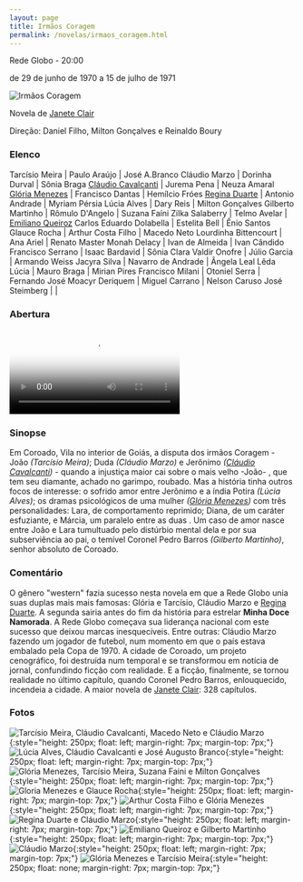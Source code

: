 ```yaml
---
layout: page
title: Irmãos Coragem
permalink: /novelas/irmaos_coragem.html
---
```


Rede Globo - 20:00

de 29 de junho de 1970 a 15 de julho de 1971

![Irmãos Coragem](/novelas/img/irmaos_coragem_logo.jpg)

Novela de [Janete Clair](/novelas/janete_clair.html)

Direção: Daniel Filho, Milton Gonçalves e Reinaldo Boury

### Elenco

Tarcísio Meira | Paulo Araújo | José A.Branco
Cláudio Marzo | Dorinha Durval | Sônia Braga 
[Cláudio Cavalcanti](/novelas/claudio_cavalcanti.html) | Jurema Pena | Neuza Amaral
[Glória Menezes](/novelas/gloria_menezes.html) | Francisco Dantas | Hemílcio Fróes
[Regina Duarte](/novelas/regina_duarte.html) | Antonio Andrade | Myriam Pérsia
Lúcia Alves | Dary Reis | Milton Gonçalves
Gilberto Martinho | Rômulo D'Angelo | Suzana Faíni
Zilka Salaberry | Telmo Avelar | [Emiliano Queiroz](/novelas/emiliano_queiroz.html)
Carlos Eduardo Dolabella | Estelita Bell | Ênio Santos
Glauce Rocha | Arthur Costa Filho | Macedo Neto
Lourdinha Bittencourt | Ana Ariel | Renato Master
Monah Delacy | Ivan de Almeida | Ivan Cândido
Francisco Serrano | Isaac Bardavid | Sônia Clara
Valdir Onofre | Júlio Garcia | Armando Weiss
Jacyra Silva | Navarro de Andrade | Ângela Leal
Lêda Lúcia | Mauro Braga | Mirian Pires
Francisco Milani | Otoniel Serra | Fernando José
Moacyr Deriquem | Miguel Carrano | Nelson Caruso
José Steimberg	| |

### Abertura

<video poster="/novelas/img/irmaos_coragem_abertura.png" id="player" playsinline controls>
    <source src="https://124700.selcdn.ru/srv.victor3d.com.br/novelas/irmaos_coragem_1970.mp4" type="video/mp4">
</video>

### Sinopse

Em Coroado, Vila no interior de Goiás, a disputa dos irmãos Coragem - João *(Tarcísio Meira)*; Duda *(Cláudio Marzo)* e Jerônimo *([Cláudio Cavalcanti](/novelas/claudio_cavalcanti.html))* - quando a injustiça maior cai sobre o mais velho -João- , que tem seu diamante, achado no garimpo, roubado. Mas a história tinha outros focos de interesse: o sofrido amor entre Jerônimo e a índia Potira *(Lúcia Alves)*; os dramas psicológicos de uma mulher *([Glória Menezes](/novelas/gloria_menezes.html))* com três personalidades: Lara, de comportamento reprimido; Diana, de um caráter esfuziante, e Márcia, um paralelo entre as duas . Um caso de amor nasce entre João e Lara tumultuado pelo distúrbio mental dela e por sua subserviência ao pai, o temível Coronel Pedro Barros *(Gilberto Martinho)*, senhor absoluto de Coroado.

### Comentário

O gênero "western" fazia sucesso nesta novela em que a Rede Globo unia suas duplas mais mais famosas: Glória e Tarcísio, Cláudio Marzo e [Regina Duarte](/novelas/regina_duarte.html). A segunda sairia antes do fim da história para estrelar **Minha Doce Namorada**. A Rede Globo começava sua liderança nacional com este sucesso que deixou marcas inesquecíveis. Entre outras: Cláudio Marzo fazendo um jogador de futebol, num momento em que o país estava embalado pela Copa de 1970. A cidade de Coroado, um projeto cenográfico, foi destruída num temporal e se transformou em notícia de jornal, confundindo ficção com realidade. E a ficção, finalmente, se tornou realidade no último capítulo, quando Coronel Pedro Barros, enlouquecido, incendeia a cidade. A maior novela de [Janete Clair](/novelas/janete_clair.html): 328 capítulos.

### Fotos

![Tarcísio Meira, Cláudio Cavalcanti, Macedo Neto e Cláudio Marzo](/novelas/img/irmaos_coragem_tmeira_ccavalcanti_mneto_e_cmarzo.jpg){:style="height: 250px; float: left; margin-right: 7px; margin-top: 7px;"}
![Lúcia Alves, Cláudio Cavalcanti e José Augusto Branco](/novelas/img/irmaos_coragem_lucia_alves_ccavalcanti_jabranco.jpg){:style="height: 250px; float: left; margin-right: 7px; margin-top: 7px;"}
![Glória Menezes, Tarcísio Meira, Suzana Faini e Milton Gonçalves](/novelas/img/irmaos_coragem_gloria_menezes_tarcisio_meira_suzana_faini_e_milton_goncalves.jpg){:style="height: 250px; float: left; margin-right: 7px; margin-top: 7px;"}
![Gloria Menezes e Glauce Rocha](/novelas/img/irmaos_coragem_gloria_menezes_e_glauce_rocha.jpg){:style="height: 250px; float: left; margin-right: 7px; margin-top: 7px;"}
![Arthur Costa Filho e Glória Menezes](/novelas/img/irmaos_coragem_arthur_costa_filho_e_gloria_menezes.jpg){:style="height: 250px; float: left; margin-right: 7px; margin-top: 7px;"}
![Regina Duarte e Cláudio Marzo](/novelas/img/irmaos_coragem_regina_duarte_e_claudio_marzo.jpg){:style="height: 250px; float: left; margin-right: 7px; margin-top: 7px;"}
![Emiliano Queiroz e Gilberto Martinho](/novelas/img/irmaos_coragem_emiliano_queiroz_e_gilberto_martinho.jpg){:style="height: 250px; float: left; margin-right: 7px; margin-top: 7px;"}
![Cláudio Marzo](/novelas/img/irmaos_coragem_claudio_marzo.jpg){:style="height: 250px; float: left; margin-right: 7px; margin-top: 7px;"}
![Glória Menezes e Tarcísio Meira](/novelas/img/irmaos_coragem_gloria_menezes_e_tarcisio_meira.jpg){:style="height: 250px; float: none; margin-right: 7px; margin-top: 7px;"}
